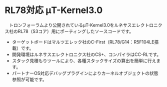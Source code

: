 ﻿# RL78対応 μT-Kernel3.0
　トロンフォーラムより公開されているμT-Kernel3.0をルネサスエレクトロニクス社のRL78（S3コア）用にポーティングしたソースコードです。

- ターゲットボードはマルツエレック社のC-First（RL78/G14：R5F104LE搭載）です。
- 開発環境はルネサスエレクトロニクス社のCS+、コンパイラはCC-RLです。
- スタック見積もりツールにより、各種スタックサイズの算出を簡単に行えます。
- パートナーOS対応デバッグプラグインによりカーネルオブジェクトの状態参照が可能です。

